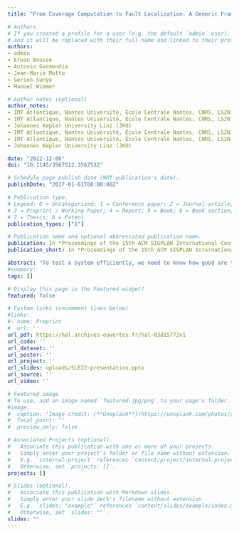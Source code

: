```yaml
---
title: "From Coverage Computation to Fault Localization: A Generic Framework for Domain-Specific Languages"

# Authors
# If you created a profile for a user (e.g. the default `admin` user), write the username (folder name) here 
# and it will be replaced with their full name and linked to their profile.
authors:
- admin
- Erwan Bousse
- Antonio Garmendia
- Jean-Marie Mottu
- Gerson Sunyé
- Manuel Wimmer

# Author notes (optional)
author_notes:
- IMT Atlantique, Nantes Université, École Centrale Nantes, CNRS, LS2N, UMR 6004, F-44000 Nantes, France
- IMT Atlantique, Nantes Université, École Centrale Nantes, CNRS, LS2N, UMR 6004, F-44000 Nantes, France
- Johannes Kepler University Linz (JKU)
- IMT Atlantique, Nantes Université, École Centrale Nantes, CNRS, LS2N, UMR 6004, F-44000 Nantes, France
- IMT Atlantique, Nantes Université, École Centrale Nantes, CNRS, LS2N, UMR 6004, F-44000 Nantes, France
- Johannes Kepler University Linz (JKU)

date: "2022-12-06"
doi: "10.1145/3567512.3567532"

# Schedule page publish date (NOT publication's date).
publishDate: "2017-01-01T00:00:00Z"

# Publication type.
# Legend: 0 = Uncategorized; 1 = Conference paper; 2 = Journal article;
# 3 = Preprint / Working Paper; 4 = Report; 5 = Book; 6 = Book section;
# 7 = Thesis; 8 = Patent
publication_types: ["1"]

# Publication name and optional abbreviated publication name.
publication: In *Proceedings of the 15th ACM SIGPLAN International Conference on Software Language Engineering*
publication_short: In *Proceedings of the 15th ACM SIGPLAN International Conference on Software Language Engineering (SLE 2022)*

abstract: "To test a system efficiently, we need to know how good are the defined test cases and to localize detected faults in the system. Measuring test coverage can address both concerns as it is a popular metric for test quality evaluation and, at the same time, is the foundation of advanced fault localization techniques. However, for Domain-Specific Languages (DSLs), coverage metrics and associated tools are usually manually defined for each DSL representing costly, error-prone, and non-reusable work. To address this problem, we propose a generic coverage computation and fault localization framework for DSLs. Considering a test suite executed on a model conforming to a DSL, we compute a coverage matrix based on three ingredients: the DSL specification, the coverage rules, and the model's execution trace. Using the test execution result and the computed coverage matrix, the framework calculates the suspiciousness-based ranking of the model's elements based on existing spectrum-based techniques to help the user in localizing the model's faults. We provide a tool atop the Eclipse GEMOC Studio and evaluate our approach using four different DSLs, with 297 test cases for 21 models in total."
#summary: 
tags: []

# Display this page in the Featured widget?
featured: false

# Custom links (uncomment lines below)
#links:
#- name: Preprint
#  url: ''
url_pdf: https://hal.archives-ouvertes.fr/hal-03815772v1
url_code: ''
url_dataset: ''
url_poster: ''
url_project: ''
url_slides: uploads/SLE22-presentation.pptx
url_source: ''
url_video: ''

# Featured image
# To use, add an image named `featured.jpg/png` to your page's folder. 
#image:
#  caption: 'Image credit: [**Unsplash**](https://unsplash.com/photos/pLCdAaMFLTE)'
#  focal_point: ""
#  preview_only: false

# Associated Projects (optional).
#   Associate this publication with one or more of your projects.
#   Simply enter your project's folder or file name without extension.
#   E.g. `internal-project` references `content/project/internal-project/index.md`.
#   Otherwise, set `projects: []`.
projects: []

# Slides (optional).
#   Associate this publication with Markdown slides.
#   Simply enter your slide deck's filename without extension.
#   E.g. `slides: "example"` references `content/slides/example/index.md`.
#   Otherwise, set `slides: ""`.
slides: ""
---
```

